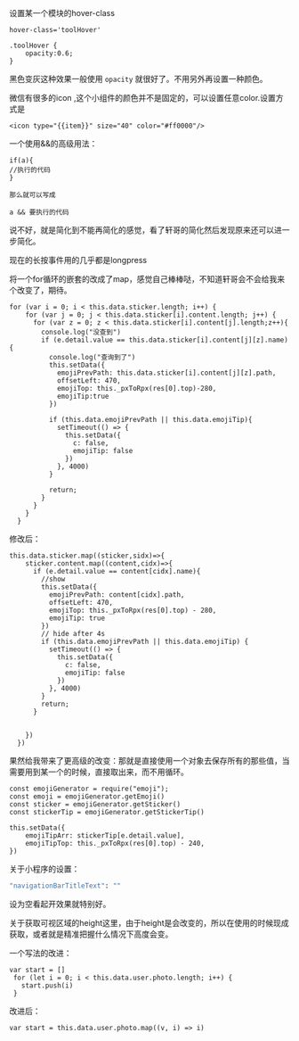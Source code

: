 设置某一个模块的hover-class

```
hover-class='toolHover'

.toolHover {
    opacity:0.6;
}
```

黑色变灰这种效果一般使用 `opacity` 就很好了。不用另外再设置一种颜色。

微信有很多的icon ,这个小组件的颜色并不是固定的，可以设置任意color.设置方式是

```
<icon type="{{item}}" size="40" color="#ff0000"/>
```

一个使用&&的高级用法：

```
if(a){
//执行的代码
}

那么就可以写成

a && 要执行的代码
```

说不好，就是简化到不能再简化的感觉，看了轩哥的简化然后发现原来还可以进一步简化。

现在的长按事件用的几乎都是longpress

将一个for循环的嵌套的改成了map，感觉自己棒棒哒，不知道轩哥会不会给我来个改变了，期待。

```
for (var i = 0; i < this.data.sticker.length; i++) {
    for (var j = 0; j < this.data.sticker[i].content.length; j++) {
      for (var z = 0; z < this.data.sticker[i].content[j].length;z++){
        console.log("没查到")
        if (e.detail.value == this.data.sticker[i].content[j][z].name) {
          console.log("查询到了")
          this.setData({
            emojiPrevPath: this.data.sticker[i].content[j][z].path,
            offsetLeft: 470,
            emojiTop: this._pxToRpx(res[0].top)-280,
            emojiTip:true
          })

          if (this.data.emojiPrevPath || this.data.emojiTip){
            setTimeout(() => {
              this.setData({
                c: false,
                emojiTip: false
              })
            }, 4000)
          }

          return;
        }
      }
    }
  }
```

修改后：

```
this.data.sticker.map((sticker,sidx)=>{
    sticker.content.map((content,cidx)=>{
      if (e.detail.value == content[cidx].name){
        //show
        this.setData({
          emojiPrevPath: content[cidx].path,
          offsetLeft: 470,
          emojiTop: this._pxToRpx(res[0].top) - 280,
          emojiTip: true
        })
        // hide after 4s
        if (this.data.emojiPrevPath || this.data.emojiTip) {
          setTimeout(() => {
            this.setData({
              c: false,
              emojiTip: false
            })
          }, 4000)
        }
        return;
      }


    })
  })
```

果然给我带来了更高级的改变：那就是直接使用一个对象去保存所有的那些值，当需要用到某一个的时候，直接取出来，而不用循环。

```
const emojiGenerator = require("emoji");
const emoji = emojiGenerator.getEmoji()
const sticker = emojiGenerator.getSticker()
const stickerTip = emojiGenerator.getStickerTip()

this.setData({
    emojiTipArr: stickerTip[e.detail.value],
    emojiTipTop: this._pxToRpx(res[0].top) - 240,
})
```

关于小程序的设置：

```1
"navigationBarTitleText": ""
```

设为空看起开效果就特别好。

关于获取可视区域的height这里，由于height是会改变的，所以在使用的时候现成获取，或者就是精准把握什么情况下高度会变。

一个写法的改进：

```
var start = []
 for (let i = 0; i < this.data.user.photo.length; i++) {
   start.push(i)
 }
```

改进后：

```
var start = this.data.user.photo.map((v, i) => i)
```




